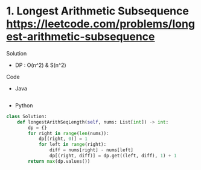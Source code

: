 # 1. Longest Arithmetic Subsequence https://leetcode.com/problems/longest-arithmetic-subsequence

Solution

- DP : O(n^2) & S(n^2)

Code

- Java

```java

```

- Python

```python
class Solution:
    def longestArithSeqLength(self, nums: List[int]) -> int:
        dp = {}
        for right in range(len(nums)):
            dp[(right, 0)] = 1
            for left in range(right):
                diff = nums[right] - nums[left]
                dp[(right, diff)] = dp.get((left, diff), 1) + 1
        return max(dp.values())
```
